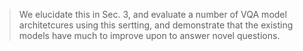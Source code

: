 >We elucidate this in Sec. 3, and evaluate a number of VQA model architetcures using this sertting, and demonstrate that the existing models have much to improve upon to answer novel questions.

